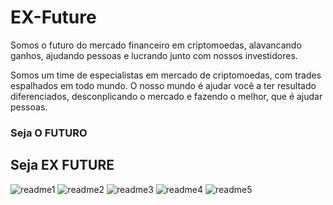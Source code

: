 # EX-Future

Somos  o futuro do mercado financeiro em criptomoedas, alavancando ganhos, ajudando pessoas e lucrando junto com nossos investidores.

Somos um time de especialistas em mercado de criptomoedas, com trades espalhados em todo mundo.
O nosso mundo é ajudar você a ter resultado diferenciados, desconplicando o mercado e fazendo o melhor, que é ajudar pessoas.
<h3>Seja O FUTURO</h3>
<h2>Seja EX FUTURE</h2>

![readme1](https://user-images.githubusercontent.com/66378121/92787569-99813780-f37f-11ea-95a8-f55b5343d6a4.jpg)
![readme2](https://user-images.githubusercontent.com/66378121/92787573-9ab26480-f37f-11ea-9de0-1b501656e805.jpg)
![readme3](https://user-images.githubusercontent.com/66378121/92787576-9b4afb00-f37f-11ea-9e98-8dabfaf32b2a.jpg)
![readme4](https://user-images.githubusercontent.com/66378121/92787577-9b4afb00-f37f-11ea-9ac2-17ec8cb3e516.jpg)
![readme5](https://user-images.githubusercontent.com/66378121/92787579-9be39180-f37f-11ea-94b7-4d881ebb1498.jpg)
